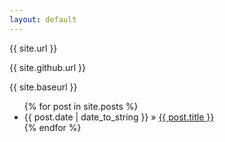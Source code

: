 ```yaml
---
layout: default
---
```

<p>{{ site.url }}</p>
<p>{{ site.github.url }}</p>
<p>{{ site.baseurl }}</p>

<ul class="posts">
{% for post in site.posts %}
    <li><span>{{ post.date | date_to_string }}</span> &raquo; <a href="{{ post.url | prepend: site.url }}">{{ post.title }}</a></li>
    {% endfor %}
</ul>


